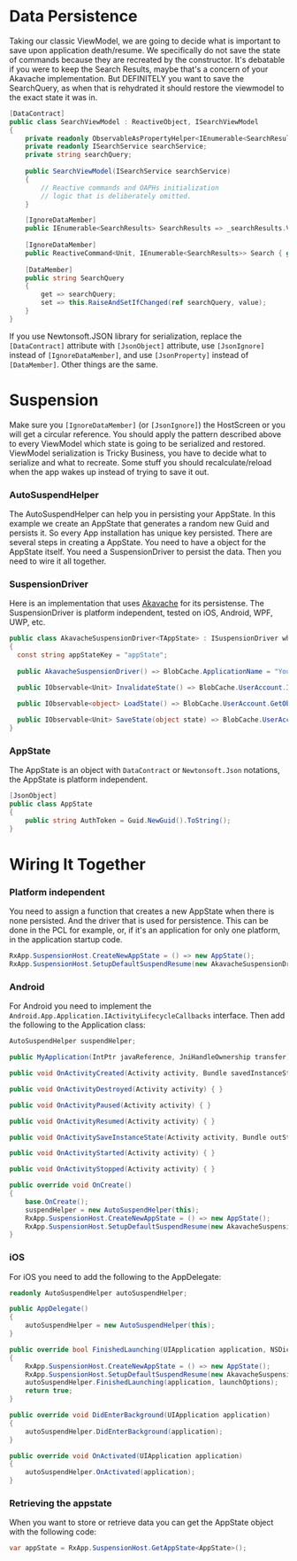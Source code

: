 # Data Persistence

Taking our classic ViewModel, we are going to decide what is important to save upon application death/resume. We specifically do not save the state of commands because they are recreated by the constructor. It's debatable if you were to keep the Search Results, maybe that's a concern of your Akavache implementation. But DEFINITELY you want to save the SearchQuery, as when that is rehydrated it should restore the viewmodel to the exact state it was in.

```cs
[DataContract]
public class SearchViewModel : ReactiveObject, ISearchViewModel
{
    private readonly ObservableAsPropertyHelper<IEnumerable<SearchResults>> _searchResults;
    private readonly ISearchService searchService;
    private string searchQuery;
    
    public SearchViewModel(ISearchService searchService) 
    { 
        // Reactive commands and OAPHs initialization 
        // logic that is deliberately omitted.     
    }

    [IgnoreDataMember]
    public IEnumerable<SearchResults> SearchResults => _searchResults.Value;
     
    [IgnoreDataMember]
    public ReactiveCommand<Unit, IEnumerable<SearchResults>> Search { get; }
    
    [DataMember]
    public string SearchQuery 
    {
        get => searchQuery;
        set => this.RaiseAndSetIfChanged(ref searchQuery, value);
    }
}
```

If you use Newtonsoft.JSON library for serialization, replace the `[DataContract]` attribute with `[JsonObject]` attribute, use `[JsonIgnore]` instead of `[IgnoreDataMember]`, and use `[JsonProperty]` instead of `[DataMember]`. Other things are the same.

# Suspension

Make sure you `[IgnoreDataMember]` (or `[JsonIgnore]`) the HostScreen or you will get a circular reference. You should apply the pattern described above to every ViewModel which state is going to be serialized and restored. ViewModel serialization is Tricky Business, you have to decide what to serialize and what to recreate. Some stuff you should recalculate/reload when the app wakes up instead of trying to save it out.

### AutoSuspendHelper

The AutoSuspendHelper can help you in persisting your AppState. In this example we create an AppState that generates a random new Guid and persists it. So every App installation has unique key persisted. There are several steps in creating a AppState. You need to have a object for the AppState itself. You need a SuspensionDriver to persist the data. Then you need to wire it all together.

### SuspensionDriver

Here is an implementation that uses [Akavache](https://github.com/reactiveui/Akavache) for its persistense. The SuspensionDriver is platform independent, tested on iOS, Android, WPF, UWP, etc. 

```cs
public class AkavacheSuspensionDriver<TAppState> : ISuspensionDriver where TAppState : class
{
  const string appStateKey = "appState";
  
  public AkavacheSuspensionDriver() => BlobCache.ApplicationName = "Your Application Name";

  public IObservable<Unit> InvalidateState() => BlobCache.UserAccount.InvalidateObject<TAppState>(appStateKey);
  
  public IObservable<object> LoadState() => BlobCache.UserAccount.GetObject<TAppState>(appStateKey);

  public IObservable<Unit> SaveState(object state) => BlobCache.UserAccount.InsertObject(appStateKey, (TAppState)state);
}
```

### AppState

The AppState is an object with `DataContract` or `Newtonsoft.Json` notations, the AppState is platform independent.

```cs
[JsonObject]
public class AppState
{
    public string AuthToken = Guid.NewGuid().ToString();
}
```

# Wiring It Together

### Platform independent

You need to assign a function that creates a new AppState when there is none persisted. And the driver that is used for persistence. This can be done in the PCL for example, or, if it's an application for only one platform, in the application startup code.

```cs
RxApp.SuspensionHost.CreateNewAppState = () => new AppState();
RxApp.SuspensionHost.SetupDefaultSuspendResume(new AkavacheSuspensionDriver<AppState>());
```

### Android

For Android you need to implement the `Android.App.Application.IActivityLifecycleCallbacks` interface. Then add the following to the Application class:

```cs
AutoSuspendHelper suspendHelper;

public MyApplication(IntPtr javaReference, JniHandleOwnership transfer) : base (javaReference, transfer) { }

public void OnActivityCreated(Activity activity, Bundle savedInstanceState) { }

public void OnActivityDestroyed(Activity activity) { }

public void OnActivityPaused(Activity activity) { }

public void OnActivityResumed(Activity activity) { }

public void OnActivitySaveInstanceState(Activity activity, Bundle outState) { }

public void OnActivityStarted(Activity activity) { }

public void OnActivityStopped(Activity activity) { }

public override void OnCreate()
{
    base.OnCreate();
    suspendHelper = new AutoSuspendHelper(this);
    RxApp.SuspensionHost.CreateNewAppState = () => new AppState();
    RxApp.SuspensionHost.SetupDefaultSuspendResume(new AkavacheSuspensionDriver<AppState>());
}
```

### iOS

For iOS you need to add the following to the AppDelegate:

```cs
readonly AutoSuspendHelper autoSuspendHelper;

public AppDelegate()
{
    autoSuspendHelper = new AutoSuspendHelper(this);
}

public override bool FinishedLaunching(UIApplication application, NSDictionary launchOptions)
{
    RxApp.SuspensionHost.CreateNewAppState = () => new AppState();
    RxApp.SuspensionHost.SetupDefaultSuspendResume(new AkavacheSuspensionDriver<AppState>());
    autoSuspendHelper.FinishedLaunching(application, launchOptions);
    return true;
}

public override void DidEnterBackground(UIApplication application)
{
    autoSuspendHelper.DidEnterBackground(application);
}

public override void OnActivated(UIApplication application)
{
    autoSuspendHelper.OnActivated(application);
}
```

### Retrieving the appstate

When you want to store or retrieve data you can get the AppState object with the following code:

```cs
var appState = RxApp.SuspensionHost.GetAppState<AppState>();
```

